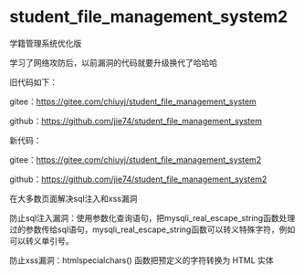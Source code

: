 # student_file_management_system2
学籍管理系统优化版

学习了网络攻防后，以前漏洞的代码就要升级换代了哈哈哈

旧代码如下：

gitee：https://gitee.com/chiuyj/student_file_management_system

github：https://github.com/jie74/student_file_management_system

新代码：

gitee：https://gitee.com/chiuyj/student_file_management_system2

github：https://github.com/jie74/student_file_management_system2

在大多数页面解决sql注入和xss漏洞

防止sql注入漏洞：使用参数化查询语句，把mysqli_real_escape_string函数处理过的参数传给sql语句，mysqli_real_escape_string函数可以转义特殊字符，例如可以转义单引号。

防止xss漏洞：htmlspecialchars() 函数把预定义的字符转换为 HTML 实体
